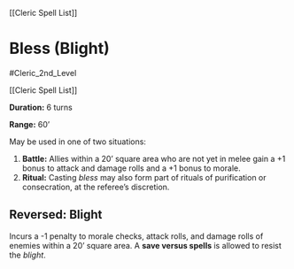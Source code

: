 [[Cleric Spell List]]

# Bless (Blight)

 #Cleric_2nd_Level 
 
[[Cleric Spell List]]

**Duration:** 6 turns

**Range:** 60’

May be used in one of two situations:

1. **Battle:** Allies within a 20’ square area who are not yet in melee gain a +1 bonus to attack and damage rolls and a +1 bonus to morale.
2. **Ritual:** Casting *bless* may also form part of rituals of purification or consecration, at the referee’s discretion.

## Reversed: Blight

Incurs a -1 penalty to morale checks, attack rolls, and damage rolls of enemies within a 20’ square area. A **save versus spells** is allowed to resist the *blight*.